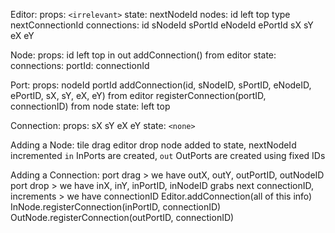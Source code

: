 Editor:
	props:
		`<irrelevant>`
	state:
		nextNodeId
		nodes:
			id
			left
			top
			type
		nextConnectionId
		connections:
			id
			sNodeId
			sPortId
			eNodeId
			ePortId
			sX
			sY
			eX
			eY

Node:
	props:
		id
		left
		top
		in
		out
		addConnection() from editor
	state:
		connections: 
			portId: connectionId

Port:
	props:
		nodeId
		portId
		addConnection(id, sNodeID, sPortID, eNodeID, ePortID, sX, sY, eX, eY) from editor
		registerConnection(portID, connectionID) from node
	state:
		left
		top

Connection:
	props:
		sX
		sY
		eX
		eY
	state:
		`<none>`

Adding a Node:
tile drag
editor drop
node added to state, nextNodeId incremented
`in` InPorts are created, `out` OutPorts are created using fixed IDs

Adding a Connection:
port drag	> we have outX, outY, outPortID, outNodeID
port drop	> we have inX, inY, inPortID, inNodeID
grabs next connectionID, increments	> we have connectionID
Editor.addConnection(all of this info)
InNode.registerConnection(inPortID, connectionID)
OutNode.registerConnection(outPortID, connectionID)
